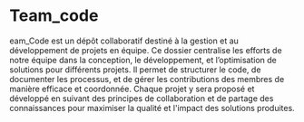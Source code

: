 # Team_code
 eam_Code est un dépôt collaboratif destiné à la gestion et au développement de projets en équipe. Ce dossier centralise les efforts de notre équipe dans la conception, le développement, et l’optimisation de solutions pour différents projets. Il permet de structurer le code, de documenter les processus, et de gérer les contributions des membres de manière efficace et coordonnée. Chaque projet y sera proposé et développé en suivant des principes de collaboration et de partage des connaissances pour maximiser la qualité et l'impact des solutions produites.
